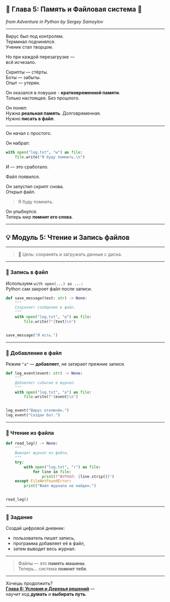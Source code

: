 ## 📖 Глава 5: Память и Файловая система 📂
*from Adventure in Python by Sergey Samoylov*

---

Вирус был под контролем.  
Терминал подчинялся.  
Ученик стал творцом.

Но при каждой перезагрузке —  
всё исчезало.

Скрипты — стёрты.  
Боты — забыты.  
Опыт — утерян.

Он оказался в ловушке - **кратковременной памяти**.  
Только настоящее. Без прошлого.

Он понял:  
Нужна **реальная память**. Долговременная.  
Нужно **писать в файл**.

---

Он начал с простого.

Он набрал:

```python
with open("log.txt", "w") as file:
    file.write("Я буду помнить.\n")
```

И — это сработало.

Файл появился.

Он запустил скрипт снова.  
Открыл файл.

> Я буду помнить.

Он улыбнулся.  
Теперь мир **помнит его слова**.

---

## 💡 Модуль 5: Чтение и Запись файлов

---

> 🎯 Цель: сохранять и загружать данные с диска.

---

### 🔹 Запись в файл

Используем `with open(...) as ...:`  
Python сам закроет файл после записи.

```python
def save_message(text: str) -> None:
    """
    Сохраняет сообщение в файл.
    """
    with open("log.txt", "w") as file:
        file.write(f"{text}\n")


save_message("Я есть.")
```

---

### 🔹 Добавление в файл

Режим `"a"` — **добавляет**, не затирает прежние записи.

```python
def log_event(event: str) -> None:
    """
    Добавляет событие в журнал.
    """
    with open("log.txt", "a") as file:
        file.write(f"{event}\n")


log_event("Вирус отключён.")
log_event("Создан бот.")
```

---

### 🔹 Чтение из файла

```python
def read_log() -> None:
    """
    Выводит журнал из файла.
    """
    try:
        with open("log.txt", "r") as file:
            for line in file:
                print(f"ЖУРНАЛ: {line.strip()}")
    except FileNotFoundError:
        print("Файл журнала не найден.")


read_log()
```

---

### 🧠 Задание

Создай цифровой дневник:
- пользователь пишет запись,
- программа добавляет её в файл,
- затем выводит весь журнал.

---

> Файлы — это **память машины**.  
> Теперь... система **помнит тебя**.

---

Хочешь продолжить?  
[**Глава 6: Условия и Деревья решений**](Chapter_06.md) —  
научит код **думать** и **выбирать путь**.
